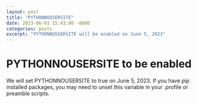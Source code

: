 ```yaml
---
layout: post
title: "PYTHONNOUSERSITE"
date: 2023-06-01 15:43:00 -0000
categories: posts
excerpt: "PYTHONNOUSERSITE will be enabled on June 5, 2023"
---
```


# PYTHONNOUSERSITE to be enabled

We will set PYTHONNOUSERSITE to true on June 5, 2023. If you have
pip installed packages, you may need to unset this variable in your
.profile or preamble scripts.

```
